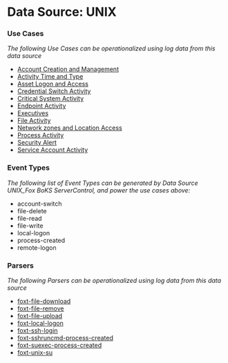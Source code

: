 Data Source: UNIX
=================

### Use Cases

_The following Use Cases can be operationalized using log data from this data source_

* [Account Creation and Management](usecase_account_creation_and_management.md)
* [Activity Time  and Type](usecase_activity_time__and_type.md)
* [Asset Logon and Access](usecase_asset_logon_and_access.md)
* [Credential Switch Activity](usecase_credential_switch_activity.md)
* [Critical System Activity](usecase_critical_system_activity.md)
* [Endpoint Activity](usecase_endpoint_activity.md)
* [Executives](usecase_executives.md)
* [File Activity](usecase_file_activity.md)
* [Network zones and Location Access](usecase_network_zones_and_location_access.md)
* [Process Activity](usecase_process_activity.md)
* [Security Alert](usecase_security_alert.md)
* [Service Account Activity](usecase_service_account_activity.md)


### Event Types

_The following list of Event Types can be generated by Data Source UNIX_Fox BoKS ServerControl, and power the use cases above:_

- account-switch
- file-delete
- file-read
- file-write
- local-logon
- process-created
- remote-logon


### Parsers

_The following Parsers can be operationalized using log data from this data source_

* [foxt-file-download](parserContent_foxt-file-download.md)
* [foxt-file-remove](parserContent_foxt-file-remove.md)
* [foxt-file-upload](parserContent_foxt-file-upload.md)
* [foxt-local-logon](parserContent_foxt-local-logon.md)
* [foxt-ssh-login](parserContent_foxt-ssh-login.md)
* [foxt-sshruncmd-process-created](parserContent_foxt-sshruncmd-process-created.md)
* [foxt-suexec-process-created](parserContent_foxt-suexec-process-created.md)
* [foxt-unix-su](parserContent_foxt-unix-su.md)
